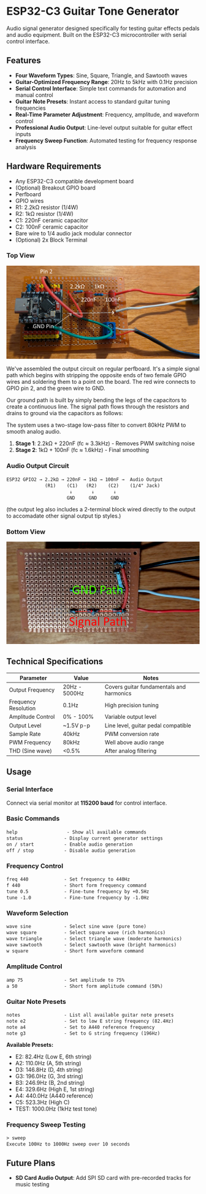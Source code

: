 # ESP32-C3 Guitar Tone Generator

Audio signal generator designed specifically for testing guitar effects pedals and audio equipment. Built on the ESP32-C3 microcontroller with serial control interface.

## Features

- **Four Waveform Types**: Sine, Square, Triangle, and Sawtooth waves
- **Guitar-Optimized Frequency Range**: 20Hz to 5kHz with 0.1Hz precision
- **Serial Control Interface**: Simple text commands for automation and manual control
- **Guitar Note Presets**: Instant access to standard guitar tuning frequencies
- **Real-Time Parameter Adjustment**: Frequency, amplitude, and waveform control
- **Professional Audio Output**: Line-level output suitable for guitar effect inputs
- **Frequency Sweep Function**: Automated testing for frequency response analysis

## Hardware Requirements

- Any ESP32-C3 compatible development board
- (Optional) Breakout GPIO board
- Perfboard
- GPIO wires
- R1: 2.2kΩ resistor (1/4W)
- R2: 1kΩ resistor (1/4W)  
- C1: 220nF ceramic capacitor
- C2: 100nF ceramic capacitor
- Bare wire to 1/4 audio jack modular connector
- (Optional) 2x Block Terminal

### Top View
![Top View](images/top_view_labels.png "Top View")

We've assembled the output circuit on regular perfboard. It's a simple signal path which begins with stripping the opposite ends of two female GPIO wires and soldering them to a point on the board. The red wire connects to GPIO pin 2, and the green wire to GND. 

Our ground path is built by simply bending the legs of the capacitors to create a continuous line. The signal path flows through the resistors and drains to ground via the capacitors as follows: 

The system uses a two-stage low-pass filter to convert 80kHz PWM to smooth analog audio.

1. **Stage 1**: 2.2kΩ + 220nF (fc ≈ 3.3kHz) - Removes PWM switching noise
2. **Stage 2**: 1kΩ + 100nF (fc ≈ 1.6kHz) - Final smoothing

### Audio Output Circuit
```
ESP32 GPIO2 → 2.2kΩ → 220nF → 1kΩ → 100nF →  Audio Output
              (R1)    (C1)   (R2)    (C2)    (1/4" Jack)
                       ↓       ↓       ↓
                      GND     GND     GND
```

(the output leg also includes a 2-terminal block wired directly to the output to accomadate other signal output tip styles.)

### Bottom View
![Bottom View](images/bottom_view_labels.png "Bottom View")


## Technical Specifications

| Parameter | Value | Notes |
|-----------|-------|-------|
| Output Frequency | 20Hz - 5000Hz | Covers guitar fundamentals and harmonics |
| Frequency Resolution | 0.1Hz | High precision tuning |
| Amplitude Control | 0% - 100% | Variable output level |
| Output Level | ~1.5V p-p | Line level, guitar pedal compatible |
| Sample Rate | 40kHz | PWM conversion rate |
| PWM Frequency | 80kHz | Well above audio range |
| THD (Sine wave) | <0.5% | After analog filtering |


## Usage

### Serial Interface
Connect via serial monitor at **115200 baud** for control interface.

### Basic Commands
```
help                  - Show all available commands
status               - Display current generator settings
on / start           - Enable audio generation
off / stop           - Disable audio generation
```

### Frequency Control
```
freq 440             - Set frequency to 440Hz
f 440                - Short form frequency command
tune 0.5             - Fine-tune frequency by +0.5Hz
tune -1.0            - Fine-tune frequency by -1.0Hz
```

### Waveform Selection
```
wave sine            - Select sine wave (pure tone)
wave square          - Select square wave (rich harmonics)  
wave triangle        - Select triangle wave (moderate harmonics)
wave sawtooth        - Select sawtooth wave (bright harmonics)
w square             - Short form waveform command
```

### Amplitude Control
```
amp 75               - Set amplitude to 75%
a 50                 - Short form amplitude command (50%)
```

### Guitar Note Presets
```
notes                - List all available guitar note presets
note e2              - Set to low E string frequency (82.4Hz)
note a4              - Set to A440 reference frequency
note g3              - Set to G string frequency (196Hz)
```

**Available Presets:**
- E2: 82.4Hz (Low E, 6th string)
- A2: 110.0Hz (A, 5th string)
- D3: 146.8Hz (D, 4th string)  
- G3: 196.0Hz (G, 3rd string)
- B3: 246.9Hz (B, 2nd string)
- E4: 329.6Hz (High E, 1st string)
- A4: 440.0Hz (A440 reference)
- C5: 523.3Hz (High C)
- TEST: 1000.0Hz (1kHz test tone)

### Frequency Sweep Testing
```
> sweep
Execute 100Hz to 1000Hz sweep over 10 seconds
```


## Future Plans

- **SD Card Audio Output**: Add SPI SD card with pre-recorded tracks for music testing
